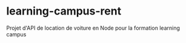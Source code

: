 # learning-campus-rent
Projet d'API de location de voiture en Node pour la formation learning campus
